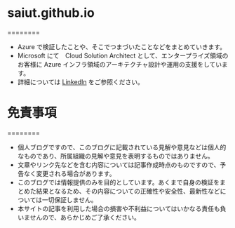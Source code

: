 # saiut.github.io
========
* Azure で検証したことや、そこでつまづいたことなどをまとめていきます。
* Microsoft にて　Cloud Solution Architect として、エンタープライズ領域のお客様に Azure インフラ領域のアーキテクチャ設計や運用の支援をしています。
* 詳細については [LinkedIn](https://www.linkedin.com/in/suito/) をご参照ください。

# 免責事項
========
* 個人ブログですので、このブログに記載されている見解や意見などは個人的なものであり、所属組織の見解や意見を表明するものではありません。
* 文章やリンク先などを含む内容については記事作成時点のものですので、予告なく変更される場合があります。
* このブログでは情報提供のみを目的としています。あくまで自身の検証をまとめた結果となるため、その内容についての正確性や安全性、最新性などについては一切保証しません。
* 本サイトの記事を利用した場合の損害や不利益についてはいかなる責任も負いませんので、あらかじめご了承ください。